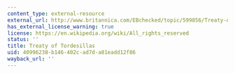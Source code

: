 ```yaml
---
content_type: external-resource
external_url: http://www.britannica.com/EBchecked/topic/599856/Treaty-of-Tordesillas
has_external_license_warning: true
license: https://en.wikipedia.org/wiki/All_rights_reserved
status: ''
title: Treaty of Tordesillas
uid: 40996238-b146-402c-ad7d-a81eadd12f86
wayback_url: ''
---
```

